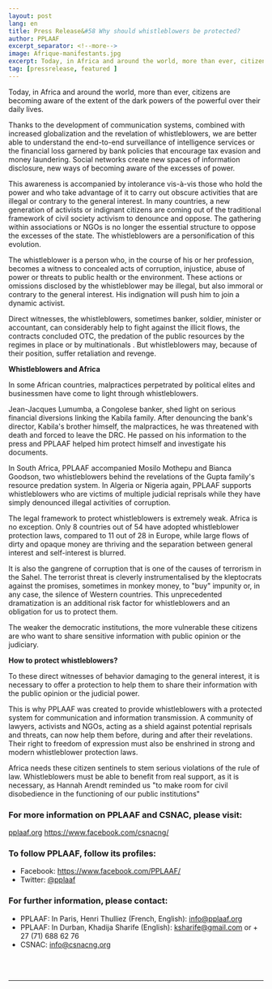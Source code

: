 ```yaml
---
layout: post
lang: en
title: Press Release&#58 Why should whistleblowers be protected?
author: PPLAAF
excerpt_separator: <!--more-->
image: Afrique-manifestants.jpg
excerpt: Today, in Africa and around the world, more than ever, citizens are becoming aware of the extent of the dark powers of the powerful over their daily lives. 
tag: [pressrelease, featured ]
---
```


Today, in Africa and around the world, more than ever, citizens are becoming aware of the extent of the dark powers of the powerful over their daily lives. 

Thanks to the development of communication systems, combined with increased globalization and the revelation of whistleblowers, we are better able to understand the end-to-end surveillance of intelligence services or the financial loss garnered by bank policies that encourage tax evasion and money laundering. Social networks create new spaces of information disclosure, new ways of becoming aware of the excesses of power.

This awareness is accompanied by intolerance vis-à-vis those who hold the power and who take advantage of it to carry out obscure activities that are illegal or contrary to the general interest. In many countries, a new generation of activists or indignant citizens are coming out of the traditional framework of civil society activism to denounce and oppose. The gathering within associations or NGOs is no longer the essential structure to oppose the excesses of the state. The whistleblowers are a personification of this evolution.

The whistleblower is a person who, in the course of his or her profession, becomes a witness to concealed acts of corruption, injustice, abuse of power or threats to public health or the environment. These actions or omissions disclosed by the whistleblower may be illegal, but also immoral or contrary to the general interest. His indignation will push him to join a dynamic activist. 

Direct witnesses, the whistleblowers, sometimes banker, soldier, minister or accountant, can considerably help to fight against the illicit flows, the contracts concluded OTC, the predation of the public resources by the regimes in place or by multinationals . But whistleblowers may, because of their position, suffer retaliation and revenge.

**Whistleblowers and Africa**

In some African countries, malpractices perpetrated by political elites and businessmen have come to light through whistleblowers. 

Jean-Jacques Lumumba, a Congolese banker, shed light on serious financial diversions linking the Kabila family. After denouncing the bank's director, Kabila's brother himself, the malpractices, he was threatened with death and forced to leave the DRC. He passed on his information to the press and PPLAAF helped him protect himself and investigate his documents.

In South Africa, PPLAAF accompanied Mosilo Mothepu and Bianca Goodson, two whistleblowers behind the revelations of the Gupta family's resource predation system. In Algeria or Nigeria again, PPLAAF supports whistleblowers who are victims of multiple judicial reprisals while they have simply denounced illegal activities of corruption. 

The legal framework to protect whistleblowers is extremely weak. Africa is no exception. Only 8 countries out of 54 have adopted whistleblower protection laws, compared to 11 out of 28 in Europe, while large flows of dirty and opaque money are thriving and the separation between general interest and self-interest is blurred.

It is also the gangrene of corruption that is one of the causes of terrorism in the Sahel. The terrorist threat is cleverly instrumentalised by the kleptocrats against the promises, sometimes in monkey money, to "buy" impunity or, in any case, the silence of Western countries. This unprecedented dramatization is an additional risk factor for whistleblowers and an obligation for us to protect them. 

The weaker the democratic institutions, the more vulnerable these citizens are who want to share sensitive information with public opinion or the judiciary. 

**How to protect whistleblowers?**

To these direct witnesses of behavior damaging to the general interest, it is necessary to offer a protection to help them to share their information with the public opinion or the judicial power. 

This is why PPLAAF was created to provide whistleblowers with a protected system for communication and information transmission. A community of lawyers, activists and NGOs, acting as a shield against potential reprisals and threats, can now help them before, during and after their revelations. Their right to freedom of expression must also be enshrined in strong and modern whistleblower protection laws.

Africa needs these citizen sentinels to stem serious violations of the rule of law. Whistleblowers must be able to benefit from real support, as it is necessary, as Hannah Arendt reminded us "to make room for civil disobedience in the functioning of our public institutions"

### For more information on PPLAAF and CSNAC, please visit:
[pplaaf.org](https://pplaaf.org)
<https://www.facebook.com/csnacng/> 


### To follow PPLAAF, follow its profiles:
- Facebook: <https://www.facebook.com/PPLAAF/>
- Twitter: [@pplaaf](https://twitter.com/pplaaf)

### For further information, please contact:
- PPLAAF: In Paris, Henri Thulliez (French, English): [info@pplaaf.org](mailto:info@pplaaf.org)
- PPLAAF: In Durban, Khadija Sharife (English): [ksharife@gmail.com](mailto:ksharife@gmail.com) or + 27 (71) 688 62 76
- CSNAC: [info@csnacng.org](mailto:info@csnacng.org)

<br>
<br>

----------------------
